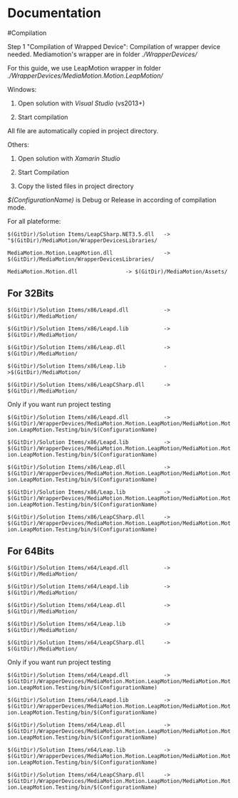 Documentation
=============

#Compilation

Step 1 "Compilation of Wrapped Device":
Compilation of wrapper device needed.
Mediamotion's wrapper are in folder *./WrapperDevices/*

For this guide, we use LeapMotion wrapper in folder *./WrapperDevices/MediaMotion.Motion.LeapMotion/*

Windows:

1. Open solution with *Visual Studio* (vs2013+)

2. Start compilation

All file are automatically copied in project directory.

Others:

1. Open solution with *Xamarin Studio*

2. Start Compilation

3. Copy the listed files in project directory

*$(ConfigurationName)* is Debug or Release in according of compilation mode.

For all plateforme:

```$(GitDir)/Solution Items/LeapCSharp.NET3.5.dll	-> "$(GitDir)/MediaMotion/WrapperDevicesLibraries/```

```MediaMotion.Motion.LeapMotion.dll 				-> $(GitDir)/MediaMotion/WrapperDevicesLibraries/```

```MediaMotion.Motion.dll 				-> $(GitDir)/MediaMotion/Assets/```

For 32Bits
------------
```$(GitDir)/Solution Items/x86/Leapd.dll			-> $(GitDir)/MediaMotion/```

```$(GitDir)/Solution Items/x86/Leapd.lib			-> $(GitDir)/MediaMotion/```

```$(GitDir)/Solution Items/x86/Leap.dll			-> $(GitDir)/MediaMotion/```

```$(GitDir)/Solution Items/x86/Leap.lib			->$(GitDir)/MediaMotion/```

```$(GitDir)/Solution Items/x86/LeapCSharp.dll		-> $(GitDir)/MediaMotion/```

Only if you want run project testing

```$(GitDir)/Solution Items/x86/Leapd.dll			-> $(GitDir)/WrapperDevices/MediaMotion.Motion.LeapMotion/MediaMotion.Motion.LeapMotion.Testing/bin/$(ConfigurationName)```

```$(GitDir)/Solution Items/x86/Leapd.lib			-> $(GitDir)/WrapperDevices/MediaMotion.Motion.LeapMotion/MediaMotion.Motion.LeapMotion.Testing/bin/$(ConfigurationName)```

```$(GitDir)/Solution Items/x86/Leap.dll			-> $(GitDir)/WrapperDevices/MediaMotion.Motion.LeapMotion/MediaMotion.Motion.LeapMotion.Testing/bin/$(ConfigurationName)```

```$(GitDir)/Solution Items/x86/Leap.lib			-> $(GitDir)/WrapperDevices/MediaMotion.Motion.LeapMotion/MediaMotion.Motion.LeapMotion.Testing/bin/$(ConfigurationName)```

```$(GitDir)/Solution Items/x86/LeapCSharp.dll		-> $(GitDir)/WrapperDevices/MediaMotion.Motion.LeapMotion/MediaMotion.Motion.LeapMotion.Testing/bin/$(ConfigurationName)```

For 64Bits
------------
```$(GitDir)/Solution Items/x64/Leapd.dll			-> $(GitDir)/MediaMotion/```

```$(GitDir)/Solution Items/x64/Leapd.lib			-> $(GitDir)/MediaMotion/```

```$(GitDir)/Solution Items/x64/Leap.dll			-> $(GitDir)/MediaMotion/```

```$(GitDir)/Solution Items/x64/Leap.lib			-> $(GitDir)/MediaMotion/```

```$(GitDir)/Solution Items/x64/LeapCSharp.dll		-> $(GitDir)/MediaMotion/```

Only if you want run project testing

```$(GitDir)/Solution Items/x64/Leapd.dll			-> $(GitDir)/WrapperDevices/MediaMotion.Motion.LeapMotion/MediaMotion.Motion.LeapMotion.Testing/bin/$(ConfigurationName)```

```$(GitDir)/Solution Items/x64/Leapd.lib			-> $(GitDir)/WrapperDevices/MediaMotion.Motion.LeapMotion/MediaMotion.Motion.LeapMotion.Testing/bin/$(ConfigurationName)```

```$(GitDir)/Solution Items/x64/Leap.dll			-> $(GitDir)/WrapperDevices/MediaMotion.Motion.LeapMotion/MediaMotion.Motion.LeapMotion.Testing/bin/$(ConfigurationName)```

```$(GitDir)/Solution Items/x64/Leap.lib			-> $(GitDir)/WrapperDevices/MediaMotion.Motion.LeapMotion/MediaMotion.Motion.LeapMotion.Testing/bin/$(ConfigurationName)```

```$(GitDir)/Solution Items/x64/LeapCSharp.dll		-> $(GitDir)/WrapperDevices/MediaMotion.Motion.LeapMotion/MediaMotion.Motion.LeapMotion.Testing/bin/$(ConfigurationName)```
